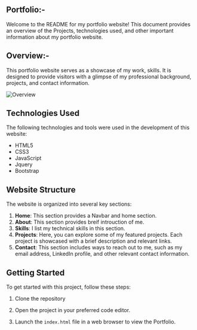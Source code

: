 ## Portfolio:-

Welcome to the README for my portfolio website! This document provides an overview of the Projects, technologies used, and other important information about my portfolio website.

## Overview:-

This portfolio website serves as a showcase of my work, skills. It is designed to provide visitors with a glimpse of my professional background, projects, and contact information.

![Overview](URL)


 ## Technologies Used

The following technologies and tools were used in the development of this website:

  - HTML5
  - CSS3 
  - JavaScript
  - Jquery
  - Bootstrap

## Website Structure

The website is organized into several key sections:

1. **Home**: This section provides a Navbar and home section.
2. **About**: This section provides breif introuction of me.
3. **Skills**: I list my technical skills in this section.
5. **Projects**: Here, you can explore some of my featured projects. Each project is showcased with a brief description and relevant links.
6. **Contact**: This section includes ways to reach out to me, such as my email address, LinkedIn profile, and other relevant contact information.

## Getting Started

To get started with this project, follow these steps:

1. Clone the repository

2. Open the project in your preferred code editor.

3. Launch the `index.html` file in a web browser to view the Portfolio.



